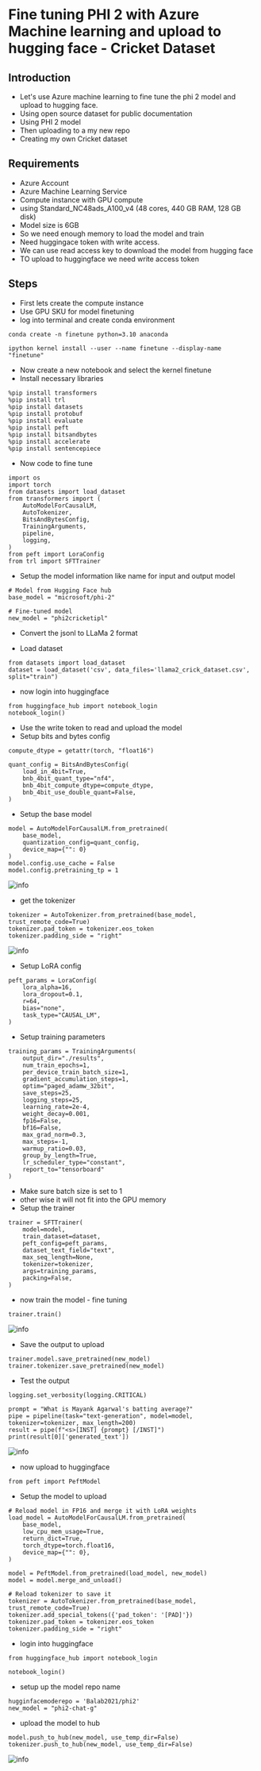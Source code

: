 # Fine tuning PHI 2 with Azure Machine learning and upload to hugging face - Cricket Dataset

## Introduction

- Let's use Azure machine learning to fine tune the phi 2 model and upload to hugging face.
- Using open source dataset for public documentation
- Using PHI 2 model
- Then uploading to a my new repo
- Creating my own Cricket dataset

## Requirements

- Azure Account
- Azure Machine Learning Service
- Compute instance with GPU compute
- using Standard_NC48ads_A100_v4 (48 cores, 440 GB RAM, 128 GB disk)
- Model size is 6GB
- So we need enough memory to load the model and train
- Need huggingace token with write access.
- We can use read access key to download the model from hugging face
- TO upload to huggingface we need write access token

## Steps

- First lets create the compute instance
- Use GPU SKU for model finetuning
- log into terminal and create conda environment

```
conda create -n finetune python=3.10 anaconda

ipython kernel install --user --name finetune --display-name "finetune"
```

- Now create a new notebook and select the kernel finetune
- Install necessary libraries
  
```
%pip install transformers
%pip install trl
%pip install datasets
%pip install protobuf
%pip install evaluate
%pip install peft
%pip install bitsandbytes
%pip install accelerate
%pip install sentencepiece
```

- Now code to fine tune

```
import os
import torch
from datasets import load_dataset
from transformers import (
    AutoModelForCausalLM,
    AutoTokenizer,
    BitsAndBytesConfig,
    TrainingArguments,
    pipeline,
    logging,
)
from peft import LoraConfig
from trl import SFTTrainer
```

- Setup the model information like name for input and output model

```
# Model from Hugging Face hub
base_model = "microsoft/phi-2"

# Fine-tuned model
new_model = "phi2cricketipl"
```

- Convert the jsonl to LLaMa 2 format

- Load dataset

```
from datasets import load_dataset
dataset = load_dataset('csv', data_files='llama2_crick_dataset.csv', split="train")
```

- now login into huggingface

```
from huggingface_hub import notebook_login
notebook_login()
```

- Use the write token to read and upload the model
- Setup bits and bytes config

```
compute_dtype = getattr(torch, "float16")

quant_config = BitsAndBytesConfig(
    load_in_4bit=True,
    bnb_4bit_quant_type="nf4",
    bnb_4bit_compute_dtype=compute_dtype,
    bnb_4bit_use_double_quant=False,
)
```

- Setup the base model

```
model = AutoModelForCausalLM.from_pretrained(
    base_model,
    quantization_config=quant_config,
    device_map={"": 0}
)
model.config.use_cache = False
model.config.pretraining_tp = 1
```

![info](https://github.com/balakreshnan/Samples2024/blob/main/finetuning/images/phi2cricketipl-1.jpg 'RagChat')

- get the tokenizer

```
tokenizer = AutoTokenizer.from_pretrained(base_model, trust_remote_code=True)
tokenizer.pad_token = tokenizer.eos_token
tokenizer.padding_side = "right"
```

![info](https://github.com/balakreshnan/Samples2024/blob/main/finetuning/images/phi2cricketipl-2.jpg 'RagChat')

- Setup LoRA config

```
peft_params = LoraConfig(
    lora_alpha=16,
    lora_dropout=0.1,
    r=64,
    bias="none",
    task_type="CAUSAL_LM",
)
```

- Setup training parameters

```
training_params = TrainingArguments(
    output_dir="./results",
    num_train_epochs=1,
    per_device_train_batch_size=1,
    gradient_accumulation_steps=1,
    optim="paged_adamw_32bit",
    save_steps=25,
    logging_steps=25,
    learning_rate=2e-4,
    weight_decay=0.001,
    fp16=False,
    bf16=False,
    max_grad_norm=0.3,
    max_steps=-1,
    warmup_ratio=0.03,
    group_by_length=True,
    lr_scheduler_type="constant",
    report_to="tensorboard"
)
```

- Make sure batch size is set to 1
- other wise it will not fit into the GPU memory
- Setup the trainer

```
trainer = SFTTrainer(
    model=model,
    train_dataset=dataset,
    peft_config=peft_params,
    dataset_text_field="text",
    max_seq_length=None,
    tokenizer=tokenizer,
    args=training_params,
    packing=False,
)
```

- now train the model - fine tuning

```
trainer.train()
```

![info](https://github.com/balakreshnan/Samples2024/blob/main/finetuning/images/phi2cricketipl-3.jpg 'RagChat')

- Save the output to upload

```
trainer.model.save_pretrained(new_model)
trainer.tokenizer.save_pretrained(new_model)
```

- Test the output

```
logging.set_verbosity(logging.CRITICAL)

prompt = "What is Mayank Agarwal's batting average?"
pipe = pipeline(task="text-generation", model=model, tokenizer=tokenizer, max_length=200)
result = pipe(f"<s>[INST] {prompt} [/INST]")
print(result[0]['generated_text'])
```

![info](https://github.com/balakreshnan/Samples2024/blob/main/finetuning/images/phi2cricketipl-4.jpg 'RagChat')

- now upload to huggingface

```
from peft import PeftModel
```

- Setup the model to upload

```
# Reload model in FP16 and merge it with LoRA weights
load_model = AutoModelForCausalLM.from_pretrained(
    base_model,
    low_cpu_mem_usage=True,
    return_dict=True,
    torch_dtype=torch.float16,
    device_map={"": 0},
)

model = PeftModel.from_pretrained(load_model, new_model)
model = model.merge_and_unload()

# Reload tokenizer to save it
tokenizer = AutoTokenizer.from_pretrained(base_model, trust_remote_code=True)
tokenizer.add_special_tokens({'pad_token': '[PAD]'})
tokenizer.pad_token = tokenizer.eos_token
tokenizer.padding_side = "right"
```

- login into huggingface

```
from huggingface_hub import notebook_login

notebook_login()
```

- setup up the model repo name

```
hugginfacemoderepo = 'Balab2021/phi2'
new_model = "phi2-chat-g"
```

- upload the model to hub

```
model.push_to_hub(new_model, use_temp_dir=False)
tokenizer.push_to_hub(new_model, use_temp_dir=False)
```

![info](https://github.com/balakreshnan/Samples2024/blob/main/finetuning/images/phi2cricketipl-5.jpg 'RagChat')